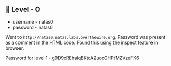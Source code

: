 <h2>🔰 Level - 0</h2>

- username - natas0
- password - natas0

Went to `http://natas0.natas.labs.overthewire.org`. Password was present as a comment in the HTML code. Found this using the inspect feature in browser.

Password for level 1 - g9D9cREhslqBKtcA2uocGHPfMZVzeFK6